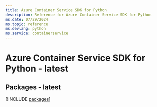 ```yaml
---
title: Azure Container Service SDK for Python
description: Reference for Azure Container Service SDK for Python
ms.date: 07/29/2024
ms.topic: reference
ms.devlang: python
ms.service: containerservice
---
```

# Azure Container Service SDK for Python - latest
## Packages - latest
[!INCLUDE [packages](container-service-index.md)]